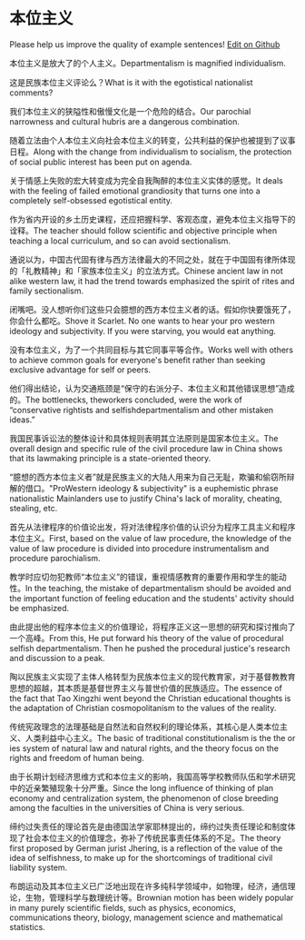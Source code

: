 # 本位主义

Please help us improve the quality of example sentences! [Edit on Github](https://github.com/jiyushe/jiyu-example-sentence-source/blob/main/chinese/benweizhuyi.md)

<p><span class="chinese">本位主义是放大了的个人主义。</span><span class="english">Departmentalism is magnified individualism.</span></p>

<p><span class="chinese">这是民族本位主义评论么？</span><span class="english">What is it with the egotistical nationalist comments?</span></p>

<p><span class="chinese">我们本位主义的狭隘性和傲慢文化是一个危险的结合。</span><span class="english">Our parochial narrowness and cultural hubris are a dangerous combination.</span></p>

<p><span class="chinese">随着立法由个人本位主义向社会本位主义的转变，公共利益的保护也被提到了议事日程。</span><span class="english">Along with the change from individualism to socialism, the protection of social public interest has been put on agenda.</span></p>

<p><span class="chinese">关于情感上失败的宏大转变成为完全自我陶醉的本位主义实体的感觉。</span><span class="english">It deals with the feeling of failed emotional grandiosity that turns one into a completely self-obsessed egotistical entity.</span></p>

<p><span class="chinese">作为省内开设的乡土历史课程，还应把握科学、客观态度，避免本位主义指导下的诠释。</span><span class="english">The teacher should follow scientific and objective principle when teaching a local curriculum, and so can avoid sectionalism.</span></p>

<p><span class="chinese">通说以为，中国古代固有律与西方法律最大的不同之处，就在于中国固有律所体现的「礼教精神」和「家族本位主义」的立法方式。</span><span class="english">Chinese ancient law in not alike western law, it had the trend towards emphasized the spirit of rites and family sectionalism.</span></p>

<p><span class="chinese">闭嘴吧。没人想听你们这些只会臆想的西方本位主义者的话。假如你快要饿死了，你会什么都吃。</span><span class="english">Shove it Scarlet. No one wants to hear your pro western ideology and subjectivity. If you were starving, you would eat anything.</span></p>

<p><span class="chinese">没有本位主义，为了一个共同目标与其它同事平等合作。</span><span class="english">Works well with others to achieve common goals for everyone's benefit rather than seeking exclusive advantage for self or peers.</span></p>

<p><span class="chinese">他们得出结论，认为交通瓶颈是“保守的右派分子、本位主义和其他错误思想”造成的。</span><span class="english">The bottlenecks, theworkers concluded, were the work of “conservative rightists and selfishdepartmentalism and other mistaken ideas.”</span></p>

<p><span class="chinese">我国民事诉讼法的整体设计和具体规则表明其立法原则是国家本位主义。</span><span class="english">The overall design and specific rule of the civil procedure law in China shows that its lawmaking principle is a state-oriented theory.</span></p>

<p><span class="chinese">“臆想的西方本位主义者”就是民族主义的大陆人用来为自己无耻，欺骗和偷窃所辩解的借口。</span><span class="english">"ProWestern ideology & subjectivity" is a euphemistic phrase nationalistic Mainlanders use to justify China's lack of morality, cheating, stealing, etc.</span></p>

<p><span class="chinese">首先从法律程序的价值论出发，将对法律程序价值的认识分为程序工具主义和程序本位主义。</span><span class="english">First, based on the value of law procedure, the knowledge of the value of law procedure is divided into procedure instrumentalism and procedure parochialism.</span></p>

<p><span class="chinese">教学时应切勿犯教师“本位主义”的错误，重视情感教育的重要作用和学生的能动性。</span><span class="english">In the teaching, the mistake of departmentalism should be avoided and the important function of feeling education and the students' activity should be emphasized.</span></p>

<p><span class="chinese">由此提出他的程序本位主义的价值理论，将程序正义这一思想的研究和探讨推向了一个高峰。</span><span class="english">From this, He put forward his theory of the value of procedural selfish departmentalism. Then he pushed the procedural justice's research and discussion to a peak.</span></p>

<p><span class="chinese">陶以民族主义实现了主体人格转型为民族本位主义的现代教育家，对于基督教教育思想的超越，其本质是基督世界主义与普世价值的民族适应。</span><span class="english">The essence of the fact that Tao Xingzhi went beyond the Christian educational thoughts is the adaptation of Christian cosmopolitanism to the values of the reality.</span></p>

<p><span class="chinese">传统宪政理念的法理基础是自然法和自然权利的理论体系，其核心是人类本位主义、人类利益中心主义。</span><span class="english">The basic of traditional constitutionalism is the the or ies system of natural law and natural rights, and the theory focus on the rights and freedom of human being.</span></p>

<p><span class="chinese">由于长期计划经济思维方式和本位主义的影响，我国高等学校教师队伍和学术研究中的近亲繁殖现象十分严重。</span><span class="english">Since the long influence of thinking of plan economy and centralization system, the phenomenon of close breeding among the faculties in the universities of China is very serious.</span></p>

<p><span class="chinese">缔约过失责任的理论首先是由德国法学家耶林提出的，缔约过失责任理论和制度体现了社会本位主义的价值理念，弥补了传统民事责任体系的不足。</span><span class="english">The theory first proposed by German jurist Jhering, is a reflection of the value of the idea of selfishness, to make up for the shortcomings of traditional civil liability system.</span></p>

<p><span class="chinese">布朗运动及其本位主义已广泛地出现在许多纯科学领域中，如物理，经济，通信理论，生物，管理科学与数理统计等。</span><span class="english">Brownian motion has been widely popular in many purely scientific fields, such as physics, economics, communications theory, biology, management science and mathematical statistics.</span></p>

